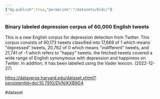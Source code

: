 ```yaml
---
{"dg-publish":true,"permalink":"/datasets/bldc/"}
---
```


### Binary labeled depression corpus of 60,000 English tweets

This is a new English corpus for depression detection from Twitter. This corpus consists of 60,173 tweets classified into 17,669 of 1 which means "depressed" tweets, 20,762 of 0 which means "indifferent" tweets, and 21,741 of -1 which refers to "happy" tweets. the fetched tweets covered a wide range of English synonymous with depression and happiness on Twitter. In addition, It has been labelled using the Vader lexicon. (2022-12-27)

https://dataverse.harvard.edu/dataset.xhtml?persistentId=doi:10.7910/DVN/KXB9G4

#dataset